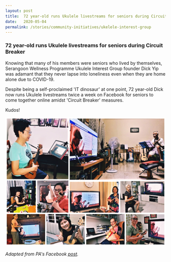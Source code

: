 ```yaml
---
layout: post
title:  72 year-old runs Ukulele livestreams for seniors during Circuit Breaker
date:   2020-05-04
permalink: /stories/community-initiatives/ukelele-interest-group
---
```


### 72 year-old runs Ukulele livestreams for seniors during Circuit Breaker

Knowing that many of his members were seniors who lived by themselves, Serangoon Wellness Programme Ukulele Interest Group founder Dick Yip was adamant that they never lapse into loneliness even when they are home alone due to COVID-19.

Despite being a self-proclaimed 'IT dinosaur' at one point, 72 year-old Dick now runs Ukulele livestreams twice a week on Facebook for seniors to come together online amidst 'Circuit Breaker' measures.

Kudos!

![Ukelele Interest Group](/images/stories/ukelele.jpg/)

_Adapted from PA's Facebook [post](https://www.facebook.com/PAFrenz/posts/10158109974338766)._
